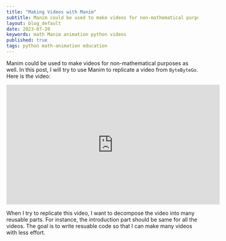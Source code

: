 ```yaml
---
title: "Making Videos with Manim"
subtitle: Manim could be used to make videos for non-mathematical purposes as well.
layout: blog_default
date: 2023-07-20
keywords: math Manim animation python videos
published: true
tags: python math-animation education
---
```


Manim could be used to make videos for non-mathematical purposes as well. In this post,
I will try to use Manim to replicate a video from `ByteByteGo`. Here is the video:

<div align="center">
<iframe width="560" height="315" src="https://www.youtube.com/embed/-mN3VyJuCjM" title="YouTube video player" frameborder="0" allow="accelerometer; autoplay; clipboard-write; encrypted-media; gyroscope; picture-in-picture; web-share" allowfullscreen></iframe>
</div>

When I try to replicate this video, I want to decompose the video into many
reusable parts. For instance, the introduction part should be same for 
all the videos. The goal is to write resuable code so that I can make
many videos with less effort.